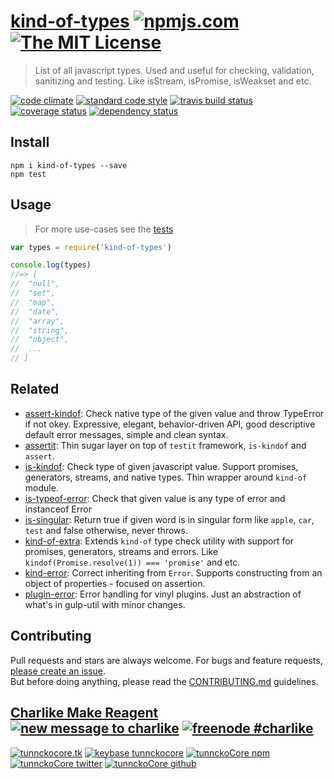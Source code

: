 # [kind-of-types][author-www-url] [![npmjs.com][npmjs-img]][npmjs-url] [![The MIT License][license-img]][license-url] 

> List of all javascript types. Used and useful for checking, validation, sanitizing and testing. Like isStream, isPromise, isWeakset and etc.

[![code climate][codeclimate-img]][codeclimate-url] [![standard code style][standard-img]][standard-url] [![travis build status][travis-img]][travis-url] [![coverage status][coveralls-img]][coveralls-url] [![dependency status][david-img]][david-url]


## Install
```
npm i kind-of-types --save
npm test
```


## Usage
> For more use-cases see the [tests](./test.js)

```js
var types = require('kind-of-types')

console.log(types)
//=> [
//  "null",
//  "set",
//  "map",
//  "date",
//  "array",
//  "string",
//  "object",
//  ...
// ]
```


## Related
- [assert-kindof](https://github.com/tunnckoCore/assert-kindof): Check native type of the given value and throw TypeError if not okey. Expressive, elegant, behavior-driven API, good descriptive default error messages, simple and clean syntax.
- [assertit](https://github.com/tunnckoCore/assertit): Thin sugar layer on top of `testit` framework, `is-kindof` and `assert`.
- [is-kindof](https://github.com/tunnckoCore/is-kindof): Check type of given javascript value. Support promises, generators, streams, and native types. Thin wrapper around `kind-of` module.
- [is-typeof-error](https://github.com/tunnckoCore/is-typeof-error): Check that given value is any type of error and instanceof Error
- [is-singular](https://github.com/tunnckoCore/is-singular): Return true if given word is in singular form like `apple`, `car`, `test` and false otherwise, never throws.
- [kind-of-extra](https://github.com/tunnckoCore/kind-of-extra): Extends `kind-of` type check utility with support for promises, generators, streams and errors. Like `kindof(Promise.resolve(1)) === 'promise'` and etc.
- [kind-error](https://github.com/tunnckoCore/kind-error): Correct inheriting from `Error`. Supports constructing from an object of properties - focused on assertion.
- [plugin-error](https://github.com/jonschlinkert/plugin-error): Error handling for vinyl plugins. Just an abstraction of what's in gulp-util with minor changes.


## Contributing
Pull requests and stars are always welcome. For bugs and feature requests, [please create an issue](https://github.com/tunnckoCore/kind-of-types/issues/new).  
But before doing anything, please read the [CONTRIBUTING.md](./CONTRIBUTING.md) guidelines.


## [Charlike Make Reagent](http://j.mp/1stW47C) [![new message to charlike][new-message-img]][new-message-url] [![freenode #charlike][freenode-img]][freenode-url]

[![tunnckocore.tk][author-www-img]][author-www-url] [![keybase tunnckocore][keybase-img]][keybase-url] [![tunnckoCore npm][author-npm-img]][author-npm-url] [![tunnckoCore twitter][author-twitter-img]][author-twitter-url] [![tunnckoCore github][author-github-img]][author-github-url]


[npmjs-url]: https://www.npmjs.com/package/kind-of-types
[npmjs-img]: https://img.shields.io/npm/v/kind-of-types.svg?label=kind-of-types

[license-url]: https://github.com/tunnckoCore/kind-of-types/blob/master/LICENSE.md
[license-img]: https://img.shields.io/badge/license-MIT-blue.svg


[codeclimate-url]: https://codeclimate.com/github/tunnckoCore/kind-of-types
[codeclimate-img]: https://img.shields.io/codeclimate/github/tunnckoCore/kind-of-types.svg

[travis-url]: https://travis-ci.org/tunnckoCore/kind-of-types
[travis-img]: https://img.shields.io/travis/tunnckoCore/kind-of-types.svg

[coveralls-url]: https://coveralls.io/r/tunnckoCore/kind-of-types
[coveralls-img]: https://img.shields.io/coveralls/tunnckoCore/kind-of-types.svg

[david-url]: https://david-dm.org/tunnckoCore/kind-of-types
[david-img]: https://img.shields.io/david/dev/tunnckoCore/kind-of-types.svg

[standard-url]: https://github.com/feross/standard
[standard-img]: https://img.shields.io/badge/code%20style-standard-brightgreen.svg


[author-www-url]: http://www.tunnckocore.tk
[author-www-img]: https://img.shields.io/badge/www-tunnckocore.tk-fe7d37.svg

[keybase-url]: https://keybase.io/tunnckocore
[keybase-img]: https://img.shields.io/badge/keybase-tunnckocore-8a7967.svg

[author-npm-url]: https://www.npmjs.com/~tunnckocore
[author-npm-img]: https://img.shields.io/badge/npm-~tunnckocore-cb3837.svg

[author-twitter-url]: https://twitter.com/tunnckoCore
[author-twitter-img]: https://img.shields.io/badge/twitter-@tunnckoCore-55acee.svg

[author-github-url]: https://github.com/tunnckoCore
[author-github-img]: https://img.shields.io/badge/github-@tunnckoCore-4183c4.svg

[freenode-url]: http://webchat.freenode.net/?channels=charlike
[freenode-img]: https://img.shields.io/badge/freenode-%23charlike-5654a4.svg

[new-message-url]: https://github.com/tunnckoCore/messages
[new-message-img]: https://img.shields.io/badge/send%20me-message-green.svg
